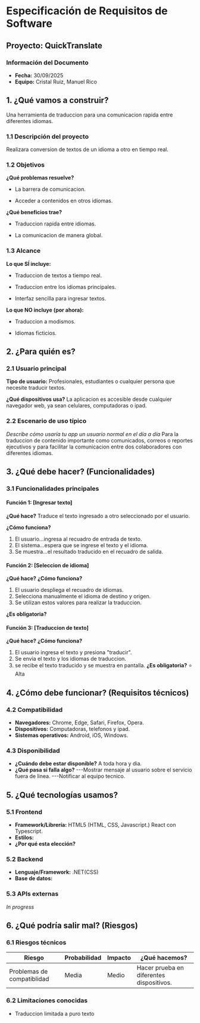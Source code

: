 # Especificación de Requisitos de Software
## Proyecto: QuickTranslate
### Información del Documento
- **Fecha:** 30/09/2025
- **Equipo:** Cristal Ruiz, Manuel Rico

## 1. ¿Qué vamos a construir?
Una herramienta de traduccion para una comunicacion rapida entre diferentes idiomas.

### 1.1 Descripción del proyecto
Realizara conversion de textos de un idioma a otro en tiempo real.
### 1.2 Objetivos
**¿Qué problemas resuelve?**

- La barrera de comunicacion.

- Acceder a contenidos en otros idiomas.

**¿Qué beneficios trae?**

- Traduccion rapida entre idiomas.

- La comunicacion de manera global.

### 1.3 Alcance
**Lo que SÍ incluye:**

- Traduccion de textos a tiempo real.

- Traduccion entre los idiomas principales.

- Interfaz sencilla para ingresar textos.

**Lo que NO incluye (por ahora):**

- Traduccion a modismos.

- Idiomas ficticios.

## 2. ¿Para quién es?
### 2.1 Usuario principal
**Tipo de usuario:** Profesionales, estudiantes o cualquier persona que necesite traducir textos.

**¿Qué dispositivos usa?**
La aplicacion es accesible desde cualquier navegador web, ya sean celulares, computadoras o ipad.

### 2.2 Escenario de uso típico
*Describe cómo usaría tu app un usuario normal en el día a día*
Para la traduccion de contenido importante como comunicados, correos o reportes ejecutivos y para facilitar la comunicacion entre dos colaboradores con diferentes idiomas.

## 3. ¿Qué debe hacer? (Funcionalidades)
### 3.1 Funcionalidades principales
#### Función 1: [Ingresar texto]
**¿Qué hace?**
Traduce el texto ingresado a otro seleccionado por el usuario.

**¿Cómo funciona?**
1. El usuario...ingresa al recuadro de entrada de texto.
2. El sistema...espera que se ingrese el texto y el idioma.
3. Se muestra...el resultado traducido en el recuadro de salida.

#### Función 2: [Seleccion de idioma]
**¿Qué hace?**
**¿Cómo funciona?**
1. El usuario despliega el recuadro de idiomas.
2. Selecciona manualmente el idioma de destino y origen.
3. Se utilizan estos valores para realizar la traduccion.

**¿Es obligatoria?** 

#### Función 3: [Traduccion de texto]
**¿Qué hace?**
**¿Cómo funciona?**
1. El usuario ingresa el texto y presiona "traducir".
2. Se envia el texto y los idiomas de traduccion.
3. se recibe el texto traducido y se muestra en pantalla.
**¿Es obligatoria?** :star: Alta 

## 4. ¿Cómo debe funcionar? (Requisitos técnicos)

### 4.2 Compatibilidad
- **Navegadores:** Chrome, Edge, Safari, Firefox, Opera. 
- **Dispositivos:** Computadoras, telefonos y ipad.
- **Sistemas operativos:** Android, iOS, Windows.
### 4.3 Disponibilidad
- **¿Cuándo debe estar disponible?** A toda hora y dia.
- **¿Qué pasa si falla algo?**
---Mostrar mensaje al usuario sobre el servicio fuera de linea.
---Notificar al equipo tecnico.

## 5. ¿Qué tecnologías usamos?
### 5.1 Frontend
- **Framework/Librería:** HTML5 (HTML, CSS, Javascript.) React con Typescript.
- **Estilos:**
- **¿Por qué esta elección?**
### 5.2 Backend
- **Lenguaje/Framework:**  .NET(CSS)
- **Base de datos:**
### 5.3 APIs externas
*In progress*

## 6. ¿Qué podría salir mal? (Riesgos)
### 6.1 Riesgos técnicos
| Riesgo | Probabilidad | Impacto | ¿Qué hacemos? |
|--------|--------------|---------|---------------|
| Problemas de compatiblidad   | Media | Medio  |  Hacer prueba en diferentes dispositivos. |
### 6.2 Limitaciones conocidas
- Traduccion limitada a puro texto